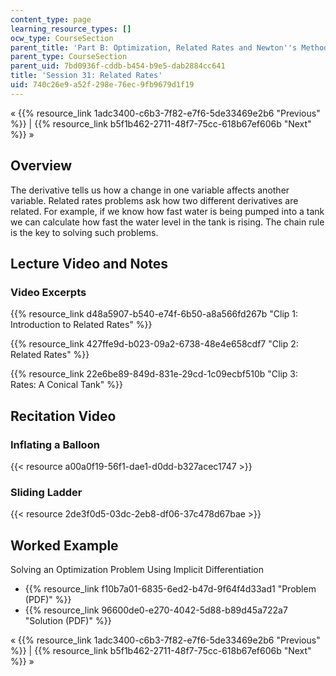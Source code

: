 ```yaml
---
content_type: page
learning_resource_types: []
ocw_type: CourseSection
parent_title: 'Part B: Optimization, Related Rates and Newton''s Method'
parent_type: CourseSection
parent_uid: 7bd0936f-cddb-b454-b9e5-dab2884cc641
title: 'Session 31: Related Rates'
uid: 740c26e9-a52f-298e-76ec-9fb9679d1f19
---
```


« {{% resource_link 1adc3400-c6b3-7f82-e7f6-5de33469e2b6 "Previous" %}} | {{% resource_link b5f1b462-2711-48f7-75cc-618b67ef606b "Next" %}} »

Overview
--------

The derivative tells us how a change in one variable affects another variable. Related rates problems ask how two different derivatives are related. For example, if we know how fast water is being pumped into a tank we can calculate how fast the water level in the tank is rising. The chain rule is the key to solving such problems.

Lecture Video and Notes
-----------------------

### Video Excerpts

{{% resource_link d48a5907-b540-e74f-6b50-a8a566fd267b "Clip 1: Introduction to Related Rates" %}}

{{% resource_link 427ffe9d-b023-09a2-6738-48e4e658cdf7 "Clip 2: Related Rates" %}}

{{% resource_link 22e6be89-849d-831e-29cd-1c09ecbf510b "Clip 3: Rates: A Conical Tank" %}}

Recitation Video
----------------

### Inflating a Balloon

{{< resource a00a0f19-56f1-dae1-d0dd-b327acec1747 >}}

### Sliding Ladder

{{< resource 2de3f0d5-03dc-2eb8-df06-37c478d67bae >}}

Worked Example
--------------

Solving an Optimization Problem Using Implicit Differentiation

*   {{% resource_link f10b7a01-6835-6ed2-b47d-9f64f4d33ad1 "Problem (PDF)" %}}
*   {{% resource_link 96600de0-e270-4042-5d88-b89d45a722a7 "Solution (PDF)" %}}

« {{% resource_link 1adc3400-c6b3-7f82-e7f6-5de33469e2b6 "Previous" %}} | {{% resource_link b5f1b462-2711-48f7-75cc-618b67ef606b "Next" %}} »